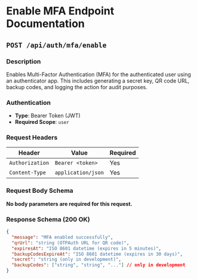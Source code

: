 # Enable MFA Endpoint Documentation

## `POST /api/auth/mfa/enable`

### Description
Enables Multi-Factor Authentication (MFA) for the authenticated user using an authenticator app. This includes generating a secret key, QR code URL, backup codes, and logging the action for audit purposes.

### Authentication
- **Type**: Bearer Token (JWT)
- **Required Scope**: `user`

### Request Headers
| Header | Value              | Required |
|--------|--------------------|----------|
| `Authorization` | `Bearer <token>` | Yes |
| `Content-Type`  | `application/json` | Yes |

### Request Body Schema
**No body parameters are required for this request.**

### Response Schema (200 OK)
```json
{
  "message": "MFA enabled successfully",
  "qrUrl": "string (OTPAuth URL for QR code)",
  "expiresAt": "ISO 8601 datetime (expires in 5 minutes)",
  "backupCodesExpireAt": "ISO 8601 datetime (expires in 30 days)",
  "secret": "string (only in development)",
  "backupCodes": ["string", "string", "..."] // only in development
}
